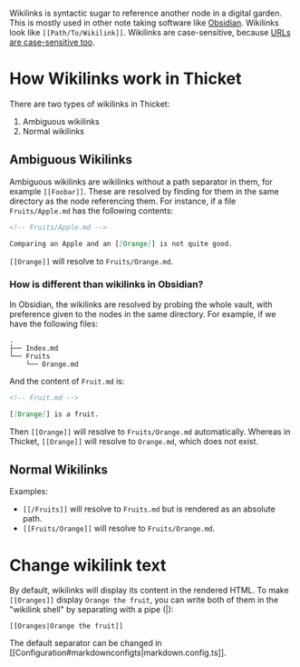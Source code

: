 Wikilinks is syntactic sugar to reference another node in a digital garden.
This is mostly used in other note taking software like 
[Obsidian](https://obsidian.md). Wikilinks look like `[[Path/To/Wikilink]]`.
Wikilinks are case-sensitive, because 
[URLs are case-sensitive too](https://webmasters.stackexchange.com/q/90339).

# How Wikilinks work in Thicket

There are two types of wikilinks in Thicket:

1. Ambiguous wikilinks
2. Normal wikilinks

## Ambiguous Wikilinks

Ambiguous wikilinks are wikilinks without a path separator in them, for example
`[[Foobar]]`. These are resolved by finding for them in the same directory as
the node referencing them. For instance, if a file `Fruits/Apple.md` has the
following contents:

```md
<!-- Fruits/Apple.md -->

Comparing an Apple and an [[Orange]] is not quite good.
```

`[[Orange]]` will resolve to `Fruits/Orange.md`.

### How is different than wikilinks in Obsidian?

In Obsidian, the wikilinks are resolved by probing the whole vault, with
preference given to the nodes in the same directory. For example, if we have
the following files:

```
.
├── Index.md
└── Fruits
    └── Orange.md
```

And the content of `Fruit.md` is:

```md
<!-- Fruit.md -->

[[Orange]] is a fruit.
```

Then `[[Orange]]` will resolve to `Fruits/Orange.md` automatically. Whereas in
Thicket, `[[Orange]]` will resolve to `Orange.md`, which does not exist.

## Normal Wikilinks

Examples:

- `[[/Fruits]]` will resolve to `Fruits.md` but is rendered as an
  absolute path.
- `[[Fruits/Orange]]` will resolve to `Fruits/Orange.md`.

# Change wikilink text

By default, wikilinks will display its content in the rendered HTML.
To make `[[Oranges]]` display `Orange the fruit`, you can write both of them
in the "wikilink shell" by separating with a pipe (|):

`[[Oranges|Orange the fruit]]`

The default separator can be changed in [[Configuration#markdownconfigts|markdown.config.ts]].